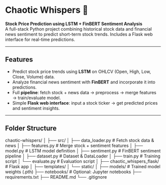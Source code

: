 # Chaotic Whispers 🚀

**Stock Price Prediction using LSTM + FinBERT Sentiment Analysis**  
A full-stack Python project combining historical stock data and financial news sentiment to predict short-term stock trends. Includes a Flask web interface for real-time predictions.

---

## Features
- Predict stock price trends using **LSTM** on OHLCV (Open, High, Low, Close, Volume) data.
- Analyze financial news sentiment with **FinBERT** and incorporate it into predictions.
- Full **pipeline**: fetch stock + news data → preprocess → merge features → train/evaluate model.
- Simple **Flask web interface**: input a stock ticker → get predicted prices and sentiment insights.

---

## Folder Structure
chaotic-whispers/
│
├── src/
│ ├── data_loader.py # Fetch stock data & news
│ ├── features.py # Merge stock + sentiment features
│ ├── model.py # LSTM model definition
│ ├── sentiment.py # FinBERT sentiment pipeline
│ ├── dataset.py # Dataset & DataLoader
│ ├── train.py # Training script
│ └── evaluate.py # Evaluation script
│
├── chaotic_whispers_flask/ # Flask app
│ ├── templates/
│ └── static/
│
├── models/ # Trained model weights (.pth)
├── notebooks/ # Optional: Jupyter notebooks
├── requirements.txt
├── README.md
└── .gitignore


